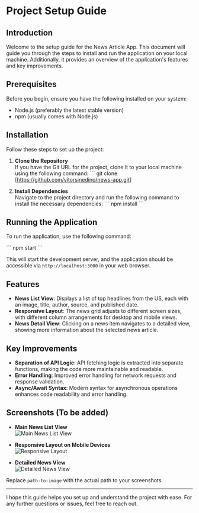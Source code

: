
# Project Setup Guide

## Introduction

Welcome to the setup guide for the News Article App. This document will guide you through the steps to install and run the application on your local machine. Additionally, it provides an overview of the application's features and key improvements.

## Prerequisites

Before you begin, ensure you have the following installed on your system:

- Node.js (preferably the latest stable version)
- npm (usually comes with Node.js)

## Installation

Follow these steps to set up the project:

1. **Clone the Repository**  
   If you have the Git URL for the project, clone it to your local machine using the following command:
   \`\`\`
   git clone [https://github.com/vitorsinedino/news-app.git]

2. **Install Dependencies**  
   Navigate to the project directory and run the following command to install the necessary dependencies:
   \`\`\`
   npm install
   \`\`\`

## Running the Application

To run the application, use the following command:

\`\`\`
npm start
\`\`\`

This will start the development server, and the application should be accessible via `http://localhost:3000` in your web browser.

## Features

- **News List View**: Displays a list of top headlines from the US, each with an image, title, author, source, and published date.
- **Responsive Layout**: The news grid adjusts to different screen sizes, with different column arrangements for desktop and mobile views.
- **News Detail View**: Clicking on a news item navigates to a detailed view, showing more information about the selected news article.

## Key Improvements

- **Separation of API Logic**: API fetching logic is extracted into separate functions, making the code more maintainable and readable.
- **Error Handling**: Improved error handling for network requests and response validation.
- **Async/Await Syntax**: Modern syntax for asynchronous operations enhances code readability and error handling.

## Screenshots (To be added)

- **Main News List View**  
  ![Main News List View](https://i.ibb.co/tz36spB/Home-page-desktop.png)

- **Responsive Layout on Mobile Devices**  
  ![Responsive Layout](https://i.ibb.co/tMJDqCb/Home-Page-Mobile.png)

- **Detailed News View**  
  ![Detailed News View](https://i.ibb.co/zV1nxmT/News-Details-Page.png)

Replace `path-to-image` with the actual path to your screenshots.

---

I hope this guide helps you set up and understand the project with ease. For any further questions or issues, feel free to reach out.
